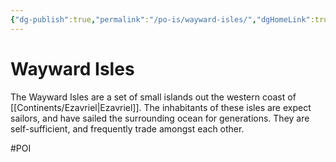 ```yaml
---
{"dg-publish":true,"permalink":"/po-is/wayward-isles/","dgHomeLink":true,"dgPassFrontmatter":false}
---
```



# Wayward Isles
The Wayward Isles are a set of small islands out the western coast of [[Continents/Ezavriel|Ezavriel]]. The inhabitants of these isles are expect sailors, and have sailed the surrounding ocean for generations. They are self-sufficient, and frequently trade amongst each other. 

#POI